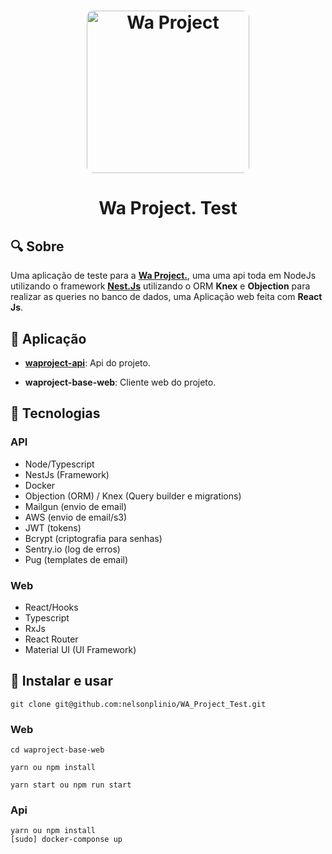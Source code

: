 
<h1 align="center">
    <img alt="Wa Project" src="https://www.waproject.com.br/public/image/logo_waProject-dark.svg" width="260px" style="border-radius: 10px"/>
</h1>

<h1 align="center">
  Wa Project. Test
</h1>


## 🔍 Sobre

Uma aplicação de teste para a <strong><a href='https://www.waproject.com.br/'>Wa Project.</a></strong>, uma uma api toda em NodeJs utilizando o framework <strong><a href='https://nestjs.com/'>Nest.Js</a></strong> utilizando o ORM <strong><a>Knex</a></strong> e <strong><a>Objection</a></strong> para realizar as queries no banco de dados, uma Aplicação web feita com <strong><a>React Js</a></strong>.


## 🔗 Aplicação

  - <strong><a href='https://github.com/nelsonplinio/WA_Project_Test/tree/master/waproject-api'>waproject-api</a></strong>: Api do projeto.
  
  - <strong href='https://github.com/nelsonplinio/WA_Project_Test/tree/master/waproject-base-web'><a>waproject-base-web</a></strong>: Cliente web do projeto.

  ## 🔧 Tecnologias

  ### API
  * Node/Typescript
  * NestJs (Framework)
  * Docker
  * Objection (ORM) / Knex (Query builder e migrations)
  * Mailgun (envio de email)
  * AWS (envio de email/s3)
  * JWT (tokens)
  * Bcrypt (criptografia para senhas)
  * Sentry.io (log de erros)
  * Pug (templates de email)

  ### Web
  * React/Hooks
  * Typescript
  * RxJs
  * React Router
  * Material UI (UI Framework)

## 🚀 Instalar e usar

    git clone git@github.com:nelsonplinio/WA_Project_Test.git
### Web
    cd waproject-base-web

    yarn ou npm install

    yarn start ou npm run start

### Api
    yarn ou npm install
    [sudo] docker-componse up
